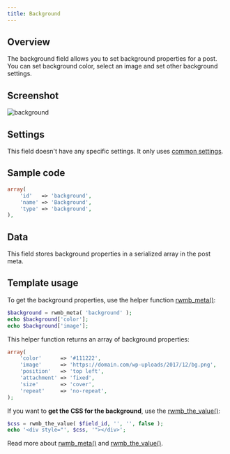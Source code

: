 ```yaml
---
title: Background
---
```


## Overview

The background field allows you to set background properties for a post. You can set background color, select an image and set other background settings.

## Screenshot

![background](https://i.imgur.com/BKfxPaSl.png)

## Settings

This field doesn't have any specific settings. It only uses  [common settings](/field-settings/).

## Sample code

```php
array(
    'id'   => 'background',
    'name' => 'Background',
    'type' => 'background',
),
```

## Data

This field stores background properties in a serialized array in the post meta.

## Template usage

To get the background properties, use the helper function [rwmb_meta()](/rwmb-meta/):

```php
$background = rwmb_meta( 'background' );
echo $background['color'];
echo $background['image'];
```

This helper function returns an array of background properties:

```php
array(
    'color'      => '#111222',
    'image'      => 'https://domain.com/wp-uploads/2017/12/bg.png',
    'position'   => 'top left',
    'attachment' => 'fixed',
    'size'       => 'cover',
    'repeat'     => 'no-repeat',
);
```

If you want to **get the CSS for the background**, use the [rwmb_the_value()](/rwmb-the-value/):

```php
$css = rwmb_the_value( $field_id, '', '', false );
echo '<div style="', $css, '"></div>';
```

Read more about [rwmb_meta()](/rwmb-meta/) and [rwmb_the_value()](/rwmb-the-value/).
